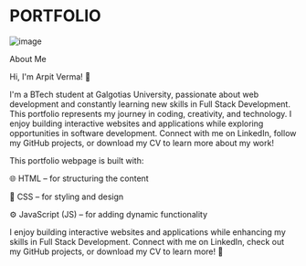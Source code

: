 # PORTFOLIO
![image](https://github.com/user-attachments/assets/6e76c728-d55b-4fe8-b956-6d128c25d810)

About Me

Hi, I'm Arpit Verma! 👋

I'm a BTech student at Galgotias University, passionate about web development and constantly learning new skills in Full Stack Development. This portfolio represents my journey in coding, creativity, and technology. I enjoy building interactive websites and applications while exploring opportunities in software development. Connect with me on LinkedIn, follow my GitHub projects, or download my CV to learn more about my work!

This portfolio webpage is built with:

🌐 HTML – for structuring the content

🎨 CSS – for styling and design

⚙️ JavaScript (JS) – for adding dynamic functionality


I enjoy building interactive websites and applications while enhancing my skills in Full Stack Development. Connect with me on LinkedIn, check out my GitHub projects, or download my CV to learn more! 🚀
